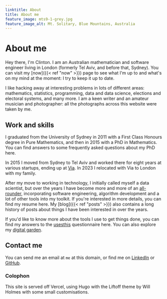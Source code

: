 ```yaml
---
linktitle: About
title: About me
feature_image: mts9-1-grey.jpg
feature_image_alt: Mt. Solitary, Blue Mountains, Australia
---
```


# About me

Hey there, I'm Clinton. I am an Australian mathematician and software engineer living in London (formerly Tel Aviv, and before that, Sydney). You can visit my [now]({{< ref "now" >}}) page to see what I'm up to and what's on my mind at the moment: I try to keep it up to date. 

I like hacking away at interesting problems in lots of different areas: mathematics, statistics, programming, data and data science, elections and electoral systems, and many more. I am a keen writer and an amateur musician and photographer: all the photographs across this website were taken by me. 

## Work and skills

I graduated from the University of Sydney in 2011 with a First Class Honours degree in Pure Mathematics, and then in 2015 with a PhD in Mathematics. You can find answers to some frequently asked questions about my PhD here.

In 2015 I moved from Sydney to Tel Aviv and worked there for eight years at various startups, ending up at [Via](http://ridewithvia.com). In 2023 I relocated with Via to London with my family. 

After my move to working in technology, I initially called myself a data scientist, but over the years I have become more and more of an [all-rounder](https://en.wikipedia.org/wiki/All-rounder), incorporating software engineering, algorithm development and a lot of other tools into my toolkit. If you're interested in more details, you can find my resume here. My [blog]({{< ref "posts" >}}) also contains a long history of posts about things I have been interested in over the years. 

If you'd like to know more about the tools I use to get things done, you can find my answers to the [usesthis](http://usesthis.com) questionnaire here. You can also explore my [digital garden](http://mtsolitary.com). 

## Contact me

You can send me an email at `me` at this domain, or find me on [LinkedIn](https://www.linkedin.com/in/clintonboys/) or [GitHub](https://www.github.com/clintonboys). 

### Colophon

This site is served off Vercel, using Hugo with the Liftoff theme by Will Holmes with some small customisations. 
